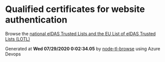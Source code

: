 # Qualified certificates for website authentication 
 Browse the [national eIDAS Trusted Lists and the EU List of eIDAS Trusted Lists (LOTL)](https://webgate.ec.europa.eu/tl-browser/#/) 
 
 
Generated at **Wed 07/29/2020  0:02:34.05** by [node-tl-browse](https://github.com/ymedlop/node-tl-browser) using Azure Devops 
